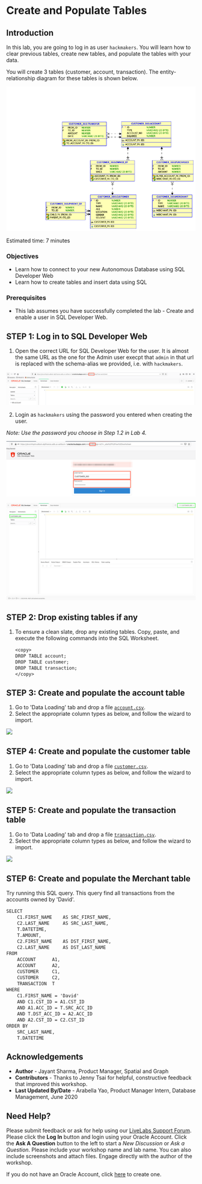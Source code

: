 # Create and Populate Tables

## Introduction

In this lab, you are going to log in as user `hackmakers`. You will learn how to clear previous tables, create new tables, and populate the tables with your data.

You will create 3 tables (customer, account, transaction). The entity-relationship diagram for these tables is shown below.

![ER Diagram of tables](images/c360_erDiagram.png " ")

Estimated time: 7 minutes

### Objectives

- Learn how to connect to your new Autonomous Database using SQL Developer Web
- Learn how to create tables and insert data using SQL

### Prerequisites

- This lab assumes you have successfully completed the lab - Create and enable a user in SQL Developer Web.

## **STEP 1:** Log in to SQL Developer Web

1. Open the correct URL for SQL Developer Web for the user. It is almost the same URL as the one for the Admin user execpt that `admin` in that url is replaced with the schema-alias we provided, i.e. with `hackmakers`.

  ![](images/admin_url.png " ")

2. Login as `hackmakers` using the password you entered when creating the user.

  *Note: Use the password you choose in Step 1.2 in Lab 4.*

  ![](images/ADB_SDW_LoginAsC360.png " ")

  ![](images/ADB_SDW_ConnectedAsC360.png " ")

## **STEP 2:** Drop existing tables if any

1. To ensure a clean slate, drop any existing tables. Copy, paste, and execute the following commands into the SQL Worksheet.

    ```
    <copy>
    DROP TABLE account;
    DROP TABLE customer;
    DROP TABLE transaction;
    </copy>
    ```


## **STEP 3:** Create and populate the account table

1. Go to 'Data Loading' tab and drop a file [`account.csv`](./data/account.csv).
2. Select the appropriate column types as below, and follow the wizard to import.

  ![](images/03.png " ")

## **STEP 4:** Create and populate the customer table

1. Go to 'Data Loading' tab and drop a file [`customer.csv`](./data/customer.csv).
2. Select the appropriate column types as below, and follow the wizard to import.

  ![](images/04.png " ")

## **STEP 5:** Create and populate the transaction table

1. Go to 'Data Loading' tab and drop a file [`transaction.csv`](./data/transaction.csv).
2. Select the appropriate column types as below, and follow the wizard to import.

  ![](images/05.png " ")

## **STEP 6:** Create and populate the Merchant table

Try running this SQL query. This query find all transactions from the accounts owned by 'David'.

    SELECT
        C1.FIRST_NAME    AS SRC_FIRST_NAME,
        C2.LAST_NAME     AS SRC_LAST_NAME,
        T.DATETIME,
        T.AMOUNT,
        C2.FIRST_NAME    AS DST_FIRST_NAME,
        C2.LAST_NAME     AS DST_LAST_NAME
    FROM
        ACCOUNT      A1,
        ACCOUNT      A2,
        CUSTOMER     C1,
        CUSTOMER     C2,
        TRANSACTION  T
    WHERE
        C1.FIRST_NAME = 'David'
        AND C1.CST_ID = A1.CST_ID
        AND A1.ACC_ID = T.SRC_ACC_ID
        AND T.DST_ACC_ID = A2.ACC_ID
        AND A2.CST_ID = C2.CST_ID
    ORDER BY
        SRC_LAST_NAME,
        T.DATETIME

## Acknowledgements

* **Author** - Jayant Sharma, Product Manager, Spatial and Graph
* **Contributors** - Thanks to Jenny Tsai for helpful, constructive feedback that improved this workshop.
* **Last Updated By/Date** - Arabella Yao, Product Manager Intern, Database Management, June 2020

## Need Help?
Please submit feedback or ask for help using our [LiveLabs Support Forum](https://community.oracle.com/tech/developers/categories/oracle-graph). Please click the **Log In** button and login using your Oracle Account. Click the **Ask A Question** button to the left to start a *New Discussion* or *Ask a Question*.  Please include your workshop name and lab name.  You can also include screenshots and attach files.  Engage directly with the author of the workshop.

If you do not have an Oracle Account, click [here](https://profile.oracle.com/myprofile/account/create-account.jspx) to create one.
